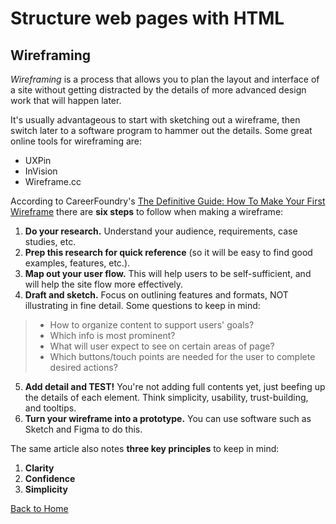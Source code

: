# Structure web pages with HTML

## Wireframing

*Wireframing* is a process that allows you to plan the layout and interface of a site without getting distracted by the details of more advanced design work that will happen later. 

It's usually advantageous to start with sketching out a wireframe, then switch later to a software program to hammer out the details.
Some great online tools for wireframing are:
 - UXPin
 - InVision
 - Wireframe.cc

According to CareerFoundry's [The Definitive Guide: How To Make Your First Wireframe](https://careerfoundry.com/en/blog/ux-design/how-to-create-your-first-wireframe/) there are **six steps** to follow when making a wireframe:
1. **Do your research.** Understand your audience, requirements, case studies, etc.
2. **Prep this research for quick reference** (so it will be easy to find good examples, features, etc.).
3. **Map out your user flow.** This will help users to be self-sufficient, and will help the site flow more effectively.
4. **Draft and sketch.** Focus on outlining features and formats, NOT illustrating in fine detail. Some questions to keep in mind:
> * How to organize content to support users' goals?
> * Which info is most prominent?
> * What will user expect to see on certain areas of page?
> * Which buttons/touch points are needed for the user to complete desired actions?
5. **Add detail and TEST!** You're not adding full contents yet, just beefing up the details of each element. Think simplicity, usability, trust-building, and tooltips.
6. **Turn your wireframe into a prototype.** You can use software such as Sketch and Figma to do this.

The same article also notes **three key principles** to keep in mind:
1. **Clarity**
2. **Confidence**
3. **Simplicity**

[Back to Home](README.md)